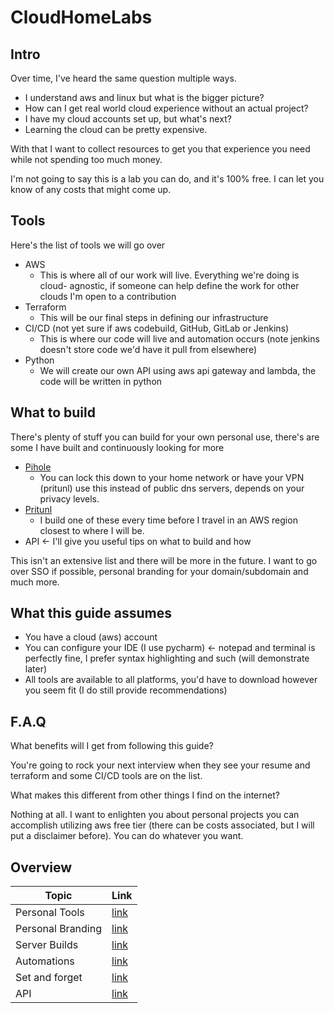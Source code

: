 # CloudHomeLabs

## Intro

Over time, I've heard the same question multiple ways.

- I understand aws and linux but what is the bigger picture?
- How can I get real world cloud experience without an actual project?
- I have my cloud accounts set up, but what's next?
- Learning the cloud can be pretty expensive.

With that I want to collect resources to get you that experience you need while
not spending too much money.

I'm not going to say this is a lab you can do, and it's 100% free. I can let you
know of any costs that might come up.

## Tools

Here's the list of tools we will go over

- AWS
  - This is where all of our work will live. Everything we're doing is cloud-
  agnostic, if someone can help define the work for other clouds I'm open to
  a contribution
- Terraform
  - This will be our final steps in defining our infrastructure
- CI/CD (not yet sure if aws codebuild, GitHub, GitLab or Jenkins)
  - This is where our code will live and automation occurs (note jenkins doesn't
  store code we'd have it pull from elsewhere)
- Python
  - We will create our own API using aws api gateway and lambda, the code will
  be written in python

## What to build

There's plenty of stuff you can build for your own personal use, there's are
some I have built and continuously looking for more

- [Pihole](https://pi-hole.net)
  - You can lock this down to your home network or have your VPN (pritunl)
  use this instead of public dns servers, depends on your privacy levels.
- [Pritunl](https://pritunl.com)
  - I build one of these every time before I travel in an AWS region closest
  to where I will be.
- API <- I'll give you useful tips on what to build and how

This isn't an extensive list and there will be more in the future. I want to go
over SSO if possible, personal branding for your domain/subdomain and much
more.

## What this guide assumes

- You have a cloud (aws) account
- You can configure your IDE (I use pycharm) <- notepad and terminal is
perfectly fine, I prefer syntax highlighting and such (will demonstrate later)
- All tools are available to all platforms, you'd have to download however
you seem fit (I do still provide recommendations)

## F.A.Q

What benefits will I get from following this guide?

You're going to rock your next interview when they see your resume and
terraform and some CI/CD tools are on the list.

What makes this different from other things I find on the internet?

Nothing at all. I want to enlighten you about personal projects you can
accomplish utilizing aws free tier (there can be costs associated, but I
will put a disclaimer before). You can do whatever you want.

## Overview

| Topic             | Link                                  |
|-------------------|---------------------------------------|
| Personal Tools    | [link](./Personal_Tools/README.md)    |
| Personal Branding | [link](./Personal_Branding/README.md) |
| Server Builds     | [link](./Server_Builds/README.md)     |
| Automations       | [link](./Automations/README.md)       |
| Set and forget    | [link](./Set_and_Forget/README.md)    |
| API               | [link](./API/README.md)               |

